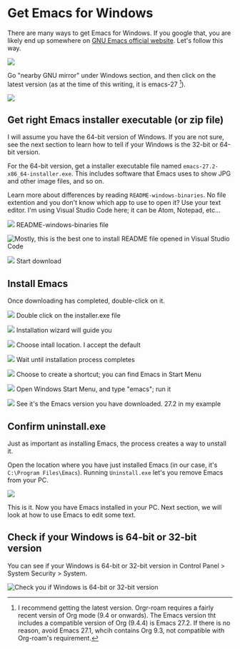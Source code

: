 # Get Emacs for Windows

There are many ways to get Emacs for Windows. If you google that, you are likely end up somewhere on [GNU Emacs official website](https://www.gnu.org/software/emacs/download.html). Let's follow this way.

![](images/2021-08-07T121647.png)

Go "nearby GNU mirror" under Windows section, and then click on the latest version (as at the time of this writing, it is emacs-27 [^1]).

![](images/2021-08-07T121732.png)

[^1]: I recommend getting the latest version. Orgr-roam requires a fairly recent versin of Org mode (9.4 or onwards). The Emacs version tht includes a compatible version of Org (9.4.4) is Emacs 27.2. If there is no reason, avoid Emacs 27.1, whcih contains Org 9.3, not compatible with Org-roam's requirement.

## Get right Emacs installer executable (or zip file)

I will assume you have the 64-bit version of Windows. If you are not sure, see the next section to learn how to tell if your Windows is the 32-bit or 64-bit version. 

For the 64-bit version, get a installer executable file named `emacs-27.2-x86_64-installer.exe`. This includes software that Emacs uses to show JPG and other image files, and so on. 

Learn  more about differences by reading `README-windows-binaries`. No file extention and you don't know which app to use to open it? Use your text editor. I'm using Visual Studio Code here; it can be Atom, Notepad, etc…

![](images/2021-08-07T122927.png)
README-windows-binaries file

![Mostly, this is the best one to install](images/2021-08-07T122952.png)
README file opened in Visual Studio Code

![](images/2021-08-07T123429.png)
Start download

## Install Emacs

Once downloading has completed, double-click on it. 

![](images/2021-08-07T123626.png)
Double click on the installer.exe file

![](images/2021-08-07T123725.png)
Installation wizard will guide you

![](images/2021-08-07T123810.png)
Choose intall location.  I  accept the default

![](images/2021-08-07T123846.png)
Wait until installation process completes

![](images/2021-08-07T123902.png)
Choose to create a shortcut; you can find Emacs in Start Menu

![](images/2021-08-07T124020.png)
Open Windows Start Menu, and type "emacs"; run it

![](images/2021-08-07T124108.png)
See it's the Emacs version you have downloaded. 27.2 in my example

## Confirm uninstall.exe

Just as important as installing Emacs, the process creates a way to unstall it.

Open the location where you have just installed Emacs (in our case, it's `C:\Program Files\Emacs`). Running `Uninstall.exe` let's you remove Emacs from your PC.

![](images/2021-08-07T132543.png)

This is it. Now you have Emacs installed in your PC. Next section, we will look at how to use Emacs to edit some text. 

## Check if your Windows is 64-bit or 32-bit version 

You can see if your Windows is 64-bit or 32-bit version in Control Panel > System Security > System.

![Check you if Windows is 64-bit or 32-bit version](images/2021-08-07-dab92e72f8885aaa7b14c50f42dd7d23.png)
